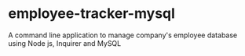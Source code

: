 # employee-tracker-mysql
A command line application to manage company's employee database using Node js, Inquirer and MySQL
